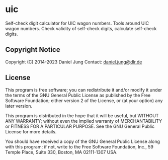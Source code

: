 uic
===

Self-check digit calculator for UIC wagon numbers.  Tools around UIC wagon
numbers. Check validity of self-check digits, calculate self-check digits.


Copyright Notice
----------------

Copyright (C) 2014-2023 Daniel Jung
Contact: daniel.jung@dlr.de


License
-------

This program is free software; you can redistribute it and/or modify it
under the terms of the GNU General Public License as published by the Free
Software Foundation; either version 2 of the License, or (at your option)
any later version.

This program is distributed in the hope that it will be useful, but WITHOUT
ANY WARRANTY; without even the implied warranty of MERCHANTABILITY or
FITNESS FOR A PARTICULAR PURPOSE. See the GNU General Public License for
more details.

You should have received a copy of the GNU General Public License along
with this program; if not, write to the Free Software Foundation, Inc.,
59 Temple Place, Suite 330, Boston, MA 02111-1307 USA.
